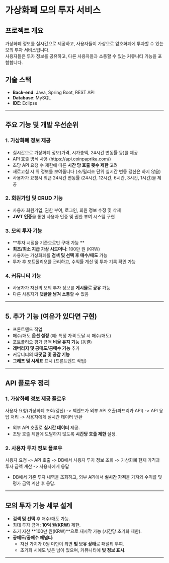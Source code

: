 # 가상화폐 모의 투자 서비스

## 프로젝트 개요
가상화폐 정보를 실시간으로 제공하고, 사용자들이 가상으로 암호화폐에 투자할 수 있는 모의 투자 서비스입니다.  
사용자들은 투자 정보를 공유하고, 다른 사용자들과 소통할 수 있는 커뮤니티 기능을 포함합니다.

## 기술 스택
- **Back-end**: Java, Spring Boot, REST API  
- **Database**: MySQL  
- **IDE**: Eclipse  

---

## 주요 기능 및 개발 우선순위

### 1. 가상화폐 정보 제공
- 실시간으로 가상화폐 정보(가격, 시가총액, 24시간 변동률 등)를 제공
- API 호출 방식 사용 (https://api.coinpaprika.com/)
- 초당 API 요청 수 제한에 따른 **시간 당 호출 횟수 제한** 고려
- 새로고침 시 위 정보를 보여줍니다 (초/밀리초 단위 실시간 변동 갱신은 하지 않음)
- 사용자가 요청시 최근 24시간 변동률 (24시간, 12시간, 6시간, 3시간, 1시간)을 제공

### 2. 회원가입 및 CRUD 기능
- 사용자 회원가입, 권한 부여, 로그인, 회원 정보 수정 및 삭제
- **JWT 인증**을 통한 사용자 인증 및 권한 부여 시스템 구현

### 3. 모의 투자 기능
- **투자 시점을 기준으로만 구매 가능 **
- **최초/최소 지급 가상 시드머니**: 100만 원 (KRW)
- 사용자는 가상화폐를 **검색 및 선택 후 매수/매도** 가능
- 투자 후 포트폴리오를 관리하고, 수익률 계산 및 투자 기록 확인 가능

### 4. 커뮤니티 기능
- 사용자가 자신의 모의 투자 정보를 **게시물로 공유** 가능
- 다른 사용자가 **댓글을 남겨 소통**할 수 있음

---

## 5. 추가 기능 (여유가 있다면 구현)
- 프론트엔드 작업
- 매수/매도 **옵션 설정** (예: 특정 가격 도달 시 매수/매도)
- 포트폴리오 평가 금액 **비율 유지 기능** (동결)
- **레버리지 및 공매도/공매수 기능** 추가
- 커뮤니티의 **대댓글 및 공감 기능**
- **그래프 및 시세표** 표시 (프론트엔드 작업)

---

## API 플로우 정리

### 1. 가상화폐 정보 제공 플로우
사용자 요청(가상화폐 조회/갱신) -> 백엔드가 외부 API 호출(파프리카 API) -> API 응답 처리 -> 사용자에게 실시간 데이터 반환

- 외부 API 호출로 **실시간 데이터** 제공.
- 초당 호출 제한에 도달하지 않도록 **시간당 호출 제한** 설정.

### 2. 사용자 투자 정보 플로우
사용자 요청 -> API 호출 -> DB에서 사용자 투자 정보 조회 -> 가상화폐 현재 가격과 투자 금액 계산 -> 사용자에게 응답
- DB에서 기존 투자 내역을 조회하고, 외부 API에서 **실시간 가격**을 가져와 수익률 및 평가 금액 계산 후 응답.

---

## 모의 투자 기능 세부 설계

- **검색 및 선택** 후 매수/매도 가능.
- 최대 투자 금액: **10억 원(KRW)** 제한.
- 초기 자산 **100만 원(KRW)**으로 재시작 가능 (시간당 초기화 제한).
- **공매도/공매수 패널티**:
  - 자산 가치가 0원 미만이 되면 **빚 보유 상태**로 패널티 부여.
  - 초기화 시에도 빚은 남아 있으며, 커뮤니티에 **빚 정보 표시**.

---
